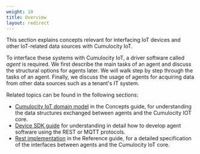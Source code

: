 ```yaml
---
weight: 10
title: Overview
layout: redirect
---
```



This section explains concepts relevant for interfacing IoT devices and other IoT-related data sources with Cumulocity IoT.

To interface these systems with Cumulocity IoT, a driver software called *agent* is required. We first describe the main tasks of an agent and discuss the structural options for agents later. We will walk step by step through the tasks of an agent. Finally, we discuss the usage of agents for acquiring data from other data sources such as a tenant's IT system.

Related topics can be found in the following sections:

-   [Cumulocity IoT domain model](/concepts/domain-model) in the Concepts guide, for understanding the data structures exchanged between agents and the Cumulocity IOT core.
-   [Device SDK guide](/device-sdk) for understanding in detail how to develop agent software using the REST or MQTT protocols.
-   [Rest implementation](/reference/rest-implementation) in the Reference guide, for a detailed specification of the interfaces between agents and the Cumulocity IoT core.
